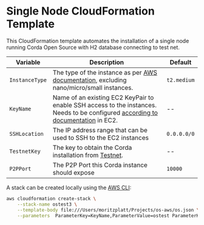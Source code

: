 Single Node CloudFormation Template
===================================

This CloudFormation template automates the installation of a single node running Corda Open Source with H2 database connecting to test net.

| Variable       | Description                                                                                                                                                                                                | Default     |
|----------------|------------------------------------------------------------------------------------------------------------------------------------------------------------------------------------------------------------|-------------|
| `InstanceType` | The type of the instance as per [AWS documentation](https://aws.amazon.com/ec2/instance-types/), excluding nano/micro/small instances.                                                                     | `t2.medium` |
| `KeyName`      | Name of an existing EC2 KeyPair to enable SSH access to the instances. Needs to be configured [according to documentation](https://docs.aws.amazon.com/AWSEC2/latest/UserGuide/ec2-key-pairs.html) in EC2. | --          |
| `SSHLocation`  | The IP address range that can be used to SSH to the EC2 instances                                                                                                                                          | `0.0.0.0/0` |
| `TestnetKey`   | The key to obtain the Corda installation from [Testnet](https://testnet.corda.network/).                                                                                                                   | --          |
| `P2PPort`      | The P2P Port this Corda instance should expose                                                                                                                                                             | `10000`     |

A stack can be created locally using the [AWS CLI](https://aws.amazon.com/cli/):

```bash
aws cloudformation create-stack \
    --stack-name ostest3 \
    --template-body file:///Users/moritzplatt/Projects/os-aws/os.json \
    --parameters  ParameterKey=KeyName,ParameterValue=ostest ParameterKey=TestnetKey,ParameterValue=52412ec6-4db9-4958-b11c-ebc8dcf69d8a
```
